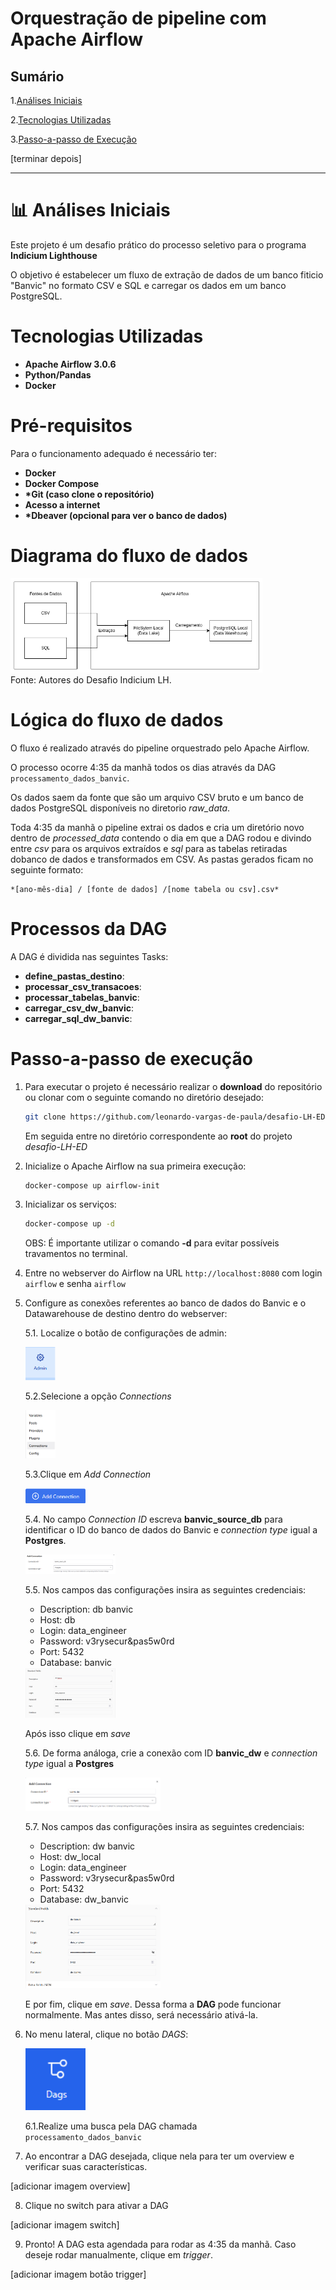 # Orquestração de pipeline com Apache Airflow

## Sumário
1.[Análises Iniciais](#-análises-iniciais)

2.[Tecnologias Utilizadas](#tecnologias-utilizadas)

3.[Passo-a-passo de Execução](#passo-a-passo-de-execução)



[terminar depois]

---

# 📊 Análises Iniciais

Este projeto é um desafio prático do processo seletivo para o programa **Indicium Lighthouse**

O objetivo é estabelecer um fluxo de extração de dados de um banco fiticio "Banvic" no formato CSV e SQL e carregar os dados em um banco PostgreSQL.

# Tecnologias Utilizadas

- **Apache Airflow 3.0.6**
- **Python/Pandas**
- **Docker**

# Pré-requisitos

Para o funcionamento adequado é necessário ter:

- **Docker**
- **Docker Compose**
- **\*Git (caso clone o repositório)**
- **Acesso a internet**
- **\*Dbeaver (opcional para ver o banco de dados)**

# Diagrama do fluxo de dados

<div align="start">
          <img src="img\image1.png" width="80%"><br> </div>
          Fonte: Autores do Desafio Indicium LH.

# Lógica do fluxo de dados

O fluxo é realizado através do pipeline orquestrado pelo Apache Airflow. 

O processo ocorre 4:35 da manhã todos os dias através da DAG ````processamento_dados_banvic````.

Os dados saem da fonte que são um arquivo CSV bruto e um banco de dados PostgreSQL disponíveis no diretorio *raw_data*. 

Toda 4:35 da manhã o pipeline extrai os dados e cria um diretório novo dentro de *processed_data* contendo o dia em que a DAG rodou e divindo entre *csv* para os arquivos extraídos e *sql* para as tabelas retiradas   dobanco de dados e transformados em CSV. As pastas gerados ficam no seguinte formato:
```
*[ano-mês-dia] / [fonte de dados] /[nome tabela ou csv].csv*
```

# Processos da DAG

 A DAG é dividida nas seguintes Tasks:

 - **define_pastas_destino**:
 - **processar_csv_transacoes**:
 - **processar_tabelas_banvic**:
 - **carregar_csv_dw_banvic**:
 - **carregar_sql_dw_banvic**:

# Passo-a-passo de execução

 1. Para executar o projeto é necessário realizar o **download** do repositório ou    clonar com o seguinte comando no diretório desejado:

    ```sh
    git clone https://github.com/leonardo-vargas-de-paula/desafio-LH-ED.git
    ```
    Em seguida entre no diretório correspondente ao **root** do projeto *desafio-LH-ED*

 2. Inicialize o Apache Airflow na sua primeira execução:

    ```
    docker-compose up airflow-init
    ```
 3. Inicializar os serviços:
    ```sh
    docker-compose up -d
    ```
    OBS: É importante utilizar o comando **-d** para evitar possíveis travamentos no terminal.

 4. Entre no webserver do Airflow na URL  ``http://localhost:8080`` com login ``airflow`` e senha ``airflow``


5.  Configure as conexões referentes ao banco de dados do Banvic e o Datawarehouse de destino dentro do webserver:
    
       5.1. Localize o botão de configurações de admin:
        
       <div align="start">
          <img src="img\config.png" width="10%"><br>
       </div>
    
       5.2.Selecione a opção *Connections*

       <div align="start">
          <img src="img\connections.png" width="10%"><br>
       </div>
       
       5.3.Clique em *Add Connection*
       
       <div align="start">
          <img src="img\addconnection.png" width="20%"><br>
       
       </div>

       5.4. No campo *Connection ID* escreva **banvic_source_db** para identificar o ID do banco de dados do Banvic e *connection type* igual a **Postgres**.
                                          
       <div align="start">
          <img src="img\dbbanvic1.png" width="30%"><br>
       </div>
    
       5.5. Nos campos das configurações insira as seguintes credenciais:

       - Description: db banvic
       - Host: db
       - Login: data_engineer
       - Password: v3rysecur&pas5w0rd
       - Port: 5432
       - Database: banvic

       <div align="start">
          <img src="img\credenciaisbanvic.png" width="30%"><br>
       </div>

       Após isso clique em *save*

       5.6. De forma análoga, crie a conexão com ID **banvic_dw** e *connection type* igual a **Postgres**
       
       <div align="start">
          <img src="img\dwbanvic1.png" width="45%"><br>
       </div>

      5.7. Nos campos das configurações insira as seguintes credenciais:

       - Description: dw banvic
       - Host: dw_local
       - Login: data_engineer
       - Password: v3rysecur&pas5w0rd
       - Port: 5432
       - Database: dw_banvic

       <div align="start">
          <img src="img\credenciaisbanvicdw.png" width="45%"><br>
       </div>
      
      E por fim, clique em *save*. Dessa forma a **DAG** pode funcionar normalmente. Mas antes disso, será necessário ativá-la.

   6. No menu lateral, clique no botão *DAGS*:

      <div align="start">
      <img src="img\botaodags.png" width="20%"><br>
      </div>

      6.1.Realize uma busca pela DAG chamada    
      ````processamento_dados_banvic````

   7. Ao encontrar a DAG desejada, clique nela para ter um overview e verificar suas características.

   [adicionar imagem overview]

   8. Clique no switch para ativar a DAG

   [adicionar imagem switch]

   9.  Pronto! A DAG esta agendada para rodar as 4:35 da manhã. Caso deseje rodar manualmente, clique em *trigger*.

   [adicionar imagem botão trigger]




      


    


